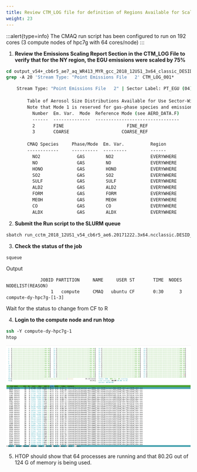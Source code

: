 ```yaml
---
title: Review CTM_LOG file for definition of Regions Available for Scaling and Emission Stream Family Definitions
weight: 23
---
```


:::alert{type=info}
The CMAQ run script has been configured to run on 192 cores (3 compute nodes of hpc7g with 64 cores/node)
:::


1. **Review the Emissions Scaling Report Section in the CTM_LOG File to verify that for the NY region, the EGU emissions were scaled by 75%**

```csh
cd output_v54+_cb6r5_ae7_aq_WR413_MYR_gcc_2018_12US1_3x64_classic_DESID_REDUCE
grep -A 20 'Stream Type: "Point Emissions File   2' CTM_LOG_001*
```

```csh
    Stream Type: "Point Emissions File   2" | Sector Label: PT_EGU (04)

        Table of Aerosol Size Distributions Available for Use Sector-Wide.
        Note that Mode 1 is reserved for gas-phase species and emission variable.
          Number  Em. Var.  Mode  Reference Mode (see AERO_DATA.F)
          ------  --------------  --------------------------------
          2       FINE                        FINE_REF
          3       COARSE                    COARSE_REF

        CMAQ Species     Phase/Mode  Em. Var.          Region             Op ScaleFac Basis FinalFac
        ------------     ----------  ---------         ------             -- -------- ----- --------
          NO2              GAS        NO2              EVERYWHERE         a   1.000    UNIT   1.000
          NO               GAS        NO               EVERYWHERE         a   1.000    UNIT   1.000
          HONO             GAS        HONO             EVERYWHERE         a   1.000    UNIT   1.000
          SO2              GAS        SO2              EVERYWHERE         a   1.000    UNIT   1.000
          SULF             GAS        SULF             EVERYWHERE         a   0.000    UNIT   0.000
          ALD2             GAS        ALD2             EVERYWHERE         a   1.000    UNIT   1.000
          FORM             GAS        FORM             EVERYWHERE         a   1.000    UNIT   1.000
          MEOH             GAS        MEOH             EVERYWHERE         a   1.000    UNIT   1.000
          CO               GAS        CO               EVERYWHERE         a   1.000    UNIT   1.000
          ALDX             GAS        ALDX             EVERYWHERE         a   1.000    UNIT   1.000
```

2. **Submit the Run script to the SLURM queue**
```csh
sbatch run_cctm_2018_12US1_v54_cb6r5_ae6.20171222.3x64.ncclassic.DESID_RED_NY.csh
```

3. **Check the status of the job**

```csh
squeue
```

Output

```
             JOBID PARTITION     NAME     USER ST       TIME  NODES NODELIST(REASON)
                 1   compute     CMAQ   ubuntu CF       0:30      3 compute-dy-hpc7g-[1-3]
```

Wait for the status to change from CF to R

4. **Login to the compute node and run htop**

```csh
ssh -Y compute-dy-hpc7g-1
htop
```

![ec2-user](/static/images/2-run-cmaq-htop.png)

5. HTOP should show that 64 processes are running and that 80.2G out of 124 G of memory is being used.
